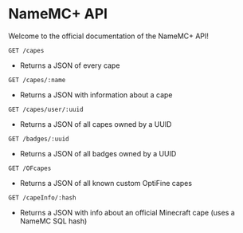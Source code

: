 # NameMC+ API
Welcome to the official documentation of the NameMC+ API!

``GET /capes``
- Returns a JSON of every cape

``GET /capes/:name``
- Returns a JSON with information about a cape

``GET /capes/user/:uuid``
- Returns a JSON of all capes owned by a UUID

``GET /badges/:uuid``
- Returns a JSON of all badges owned by a UUID

``GET /OFcapes``
- Returns a JSON of all known custom OptiFine capes

``GET /capeInfo/:hash``
- Returns a JSON with info about an official Minecraft cape (uses a NameMC SQL hash)
